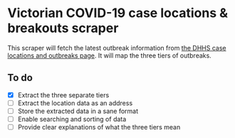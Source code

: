 # Victorian COVID-19 case locations & breakouts scraper

This scraper will fetch the latest outbreak information from [the DHHS case locations and outbreaks page](https://www.dhhs.vic.gov.au/case-locations-and-outbreaks-covid-19). It will map the three tiers of outbreaks.

## To do

* [X] Extract the three separate tiers
* [ ] Extract the location data as an address
* [ ] Store the extracted data in a sane format
* [ ] Enable searching and sorting of data
* [ ] Provide clear explanations of what the three tiers mean

